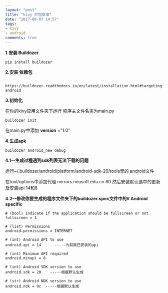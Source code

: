 ```yaml
---
layout: "post"
title: "kivy 打包安卓"
date: "2017-08-07 14:57"
tags:
- kivy
- android
comments: true
---
```


**1.安装 Buildozer**

    pip install buildozer

**2.安装 依赖包**  

     https://buildozer.readthedocs.io/en/latest/installation.html#targeting-android

**3.初始化**

在你的kivy应用文件夹下运行  程序主文件名需为main.py  

    buildozer init

在main.py中添加 __version__ ="1.0"

**4.生成apk**

    buildozer android_new debug

**4.1--生成过程遇到sdk列表无法下载的问题**

运行~/.buildozer/android/platform/android-sdk-20/tools里的 android文件

在tool/options中添加代理 mirrors.neusoft.edu.cn  80   然后安装默认选中的更新 及安装api 14和8

**4.2--修改你要生成的程序文件夹下的buildozer.spec文件中的# Android specific**

    # (bool) Indicate if the application should be fullscreen or not
    fullscreen = 1

    # (list) Permissions
    android.permissions = INTERNET

    # (int) Android API to use
    android.api = 14      -----为前面已安装的api

    # (int) Minimum API required
    android.minapi = 8

    # (int) Android SDK version to use
    android.sdk = 20    -----根据默认生成

    # (str) Android NDK version to use
    android.ndk = 9c  -----根据默认生成
